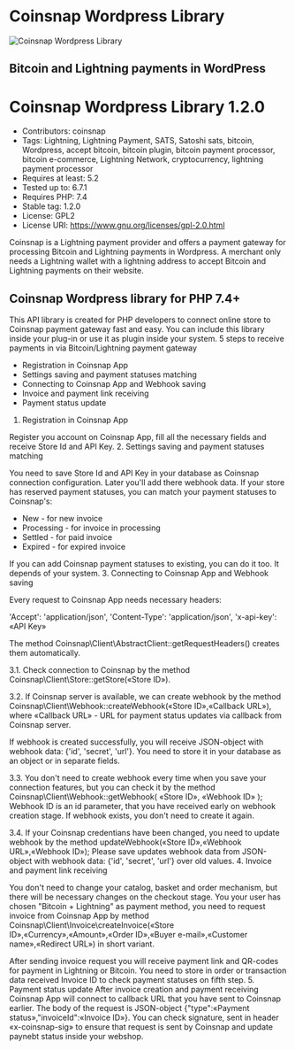 # Coinsnap Wordpress Library #
![Coinsnap Wordpress Library](https://resources.coinsnap.org/products/wp-library/images/1.png)

## Bitcoin and Lightning payments in WordPress ##

# Coinsnap Wordpress Library 1.2.0 #

* Contributors: coinsnap
* Tags: Lightning, Lightning Payment, SATS, Satoshi sats, bitcoin, Wordpress, accept bitcoin, bitcoin plugin, bitcoin payment processor, bitcoin e-commerce, Lightning Network, cryptocurrency, lightning payment processor
* Requires at least: 5.2
* Tested up to: 6.7.1
* Requires PHP: 7.4
* Stable tag: 1.2.0
* License: GPL2
* License URI: https://www.gnu.org/licenses/gpl-2.0.html

Coinsnap is a Lightning payment provider and offers a payment gateway for processing Bitcoin and Lightning payments in Wordpress. A merchant only needs a Lightning wallet with a lightning address to accept Bitcoin and Lightning payments on their website.

## Coinsnap Wordpress library for PHP 7.4+ ## 

This API library is created for PHP developers to connect online store to Coinsnap payment gateway fast and easy. You can include this library inside your plug-in or use it as plugin inside your system.
5 steps to receive payments in via Bitcoin/Lightning payment gateway

* Registration in Coinsnap App
* Settings saving and payment statuses matching
* Connecting to Coinsnap App and Webhook saving
* Invoice and payment link receiving
* Payment status update

1. Registration in Coinsnap App

Register you account on Coinsnap App, fill all the necessary fields and receive Store Id and API Key.
2. Settings saving and payment statuses matching

You need to save Store Id and API Key in your database as Coinsnap connection configuration. Later you'll add there webhook data. If your store has reserved payment statuses, you can match your payment statuses to Coinsnap's:

* New - for new invoice
* Processing - for invoice in processing
* Settled - for paid invoice
* Expired - for expired invoice

If you can add Coinsnap payment statuses to existing, you can do it too. It depends of your system.
3. Connecting to Coinsnap App and Webhook saving

Every request to Coinsnap App needs necessary headers:

'Accept': 'application/json', 'Content-Type': 'application/json', 'x-api-key': «API Key»

The method Coinsnap\Client\AbstractClient::getRequestHeaders() creates them automatically.

3.1. Check connection to Coinsnap by the method Coinsnap\Client\Store::getStore(«Store ID»).

3.2. If Coinsnap server is available, we can create webhook by the method Coinsnap\Client\Webhook::createWebhook(«Store ID»,«Callback URL»), where «Callback URL» - URL for payment status updates via callback from Coinsnap server.

If webhook is created successfully, you will receive JSON-object with webhook data: {'id', 'secret', 'url'}. You need to store it in your database as an object or in separate fields.

3.3. You don't need to create webhook every time when you save your connection features, but you can check it by the method Coinsnap\Client\Webhook::getWebhook( «Store ID», «Webhook ID» ); Webhook ID is an id parameter, that you have received early on webhook creation stage. If webhook exists, you don't need to create it again.

3.4. If your Coinsnap credentians have been changed, you need to update webhook by the method updateWebhook(«Store ID»,«Webhook URL»,«Webhook ID»); Please save updates webhook data from JSON-object with webhook data: {'id', 'secret', 'url'} over old values.
4. Invoice and payment link receiving

You don't need to change your catalog, basket and order mechanism, but there will be necessary changes on the checkout stage. You your user has chosen "Bitcoin + Lightning" as payment method, you need to request invoice from Coinsnap App by method Coinsnap\Client\Invoice\createInvoice(«Store ID»,«Currency»,«Amount»,«Order ID»,«Buyer e-mail»,«Customer name»,«Redirect URL») in short variant.

After sending invoice request you will receive payment link and QR-codes for payment in Lightning or Bitcoin. You need to store in order or transaction data received Invoice ID to check payment statuses on fifth step.
5. Payment status update
After invoice creation and payment receiving Coinsnap App will connect to callback URL that you have sent to Coinsnap earlier. The body of the request is JSON-object {"type":«Payment status»,"invoiceId":«Invoice ID»}. You can check signature, sent in header «x-coinsnap-sig» to ensure that request is sent by Coinsnap and update paynebt status inside your webshop.
